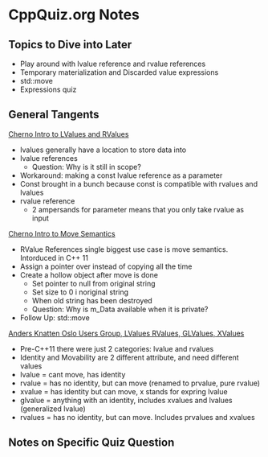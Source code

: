# CppQuiz.org Notes

## Topics to Dive into Later

* Play around with lvalue reference and rvalue references
* Temporary materialization and Discarded value expressions
* std::move
* Expressions quiz

## General Tangents

[Cherno Intro to LValues and RValues](https://www.youtube.com/watch?v=fbYknr-HPYE)

* lvalues generally have a location to store data into
* lvalue references
  * Question: Why is it still in scope?
* Workaround: making a const lvalue reference as a parameter
* Const brought in a bunch because const is compatible with rvalues and lvalues
* rvalue reference
  * 2 ampersands for parameter means that you only take rvalue as input

[Cherno Intro to Move Semantics](https://www.youtube.com/watch?v=ehMg6zvXuMY&list=PLlrATfBNZ98dudnM48yfGUldqGD0S4FFb&index=89)

* RValue References single biggest use case is move semantics. Intorduced in C++ 11
* Assign a pointer over instead of copying all the time
* Create a hollow object after move is done
  * Set pointer to null from original string
  * Set size to 0 i noriginal string
  * When old string has been destroyed
  * Question: Why is m_Data available when it is private?
* Follow Up: std::move

[Anders Knatten Oslo Users Group, LValues RValues, GLValues, XValues](https://www.youtube.com/watch?v=hkyZ8L343cU)

* Pre-C++11 there were just 2 categories: lvalue and rvalues
* Identity and Movability are 2 different attribute, and need different values
* lvalue = cant move, has identity
* rvalue = has no identity, but can move (renamed to prvalue, pure rvalue)
* xvalue = has identity but can move, x stands for expring lvalue
* glvalue = anything with an identity, includes xvalues and lvalues (generalized lvalue)
* rvalues = has no identity, but can move. Includes prvalues and xvalues

## Notes on Specific Quiz Question
